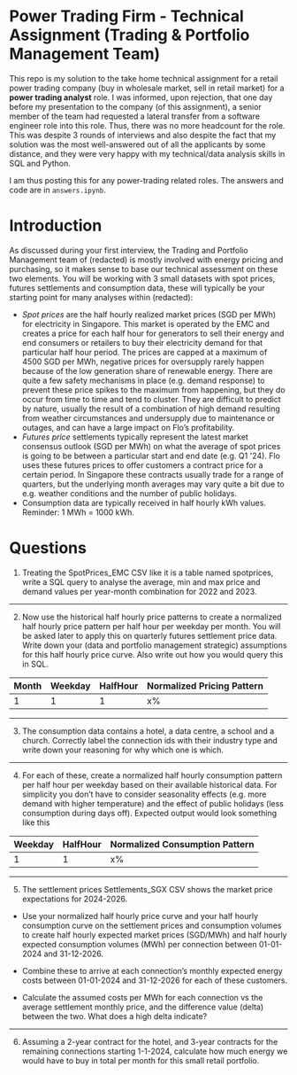 # Power Trading Firm - Technical Assignment (Trading & Portfolio Management Team)

This repo is my solution to the take home technical assignment for a retail power trading company (buy in wholesale market, sell in retail market) for a __power trading analyst__ role. I was informed, upon rejection, that one day before my presentation to the company (of this assignment), a senior member of the team had requested a lateral transfer from a software engineer role into this role. Thus, there was no more headcount for the role. This was despite 3 rounds of interviews and also despite the fact that my solution was the most well-answered out of all the applicants by some distance, and they were very happy with my technical/data analysis skills in SQL and Python.

I am thus posting this for any power-trading related roles. The answers and code are in `answers.ipynb`.

# Introduction

As discussed during your first interview, the Trading and Portfolio Management team of (redacted) is mostly involved with energy pricing and purchasing, so it makes sense to base our technical assessment on these two elements. You will be working with 3 small datasets with spot prices, futures settlements and consumption data, these will typically be your starting point for many analyses within (redacted):


* _Spot prices_ are the half hourly realized market prices (SGD per MWh) for electricity in Singapore. This market is operated by the EMC and creates a price for each half hour for generators to sell their energy and end consumers or retailers to buy their electricity demand for that particular half hour period. The prices are capped at a maximum of 4500 SGD per MWh, negative prices for oversupply rarely happen because of the low generation share of renewable energy. There are quite a few safety mechanisms in place (e.g. demand response) to prevent these price spikes to the maximum from happening, but they do occur from time to time and tend to cluster. They are difficult to predict by nature, usually the result of a combination of high demand resulting from weather circumstances and undersupply due to maintenance or outages, and can have a large impact on Flo’s profitability.
* _Futures price_ settlements typically represent the latest market consensus outlook (SGD per MWh) on what the average of spot prices is going to be between a particular start and end date (e.g. Q1 '24). Flo uses these futures prices to offer customers a contract price for a certain period. In Singapore these contracts usually trade for a range of quarters, but the underlying month averages may vary quite a bit due to e.g. weather conditions and the number of public holidays.
* Consumption data are typically received in half hourly kWh values. Reminder: 1 MWh = 1000 kWh.

# Questions

1. Treating the SpotPrices_EMC CSV like it is a table named spotprices, write a SQL query to analyse the average, min and max price and demand values per year-month combination for 2022 and 2023.

---

2. Now use the historical half hourly price patterns to create a normalized half hourly price pattern per half hour per weekday per month. You will be asked later to apply this on quarterly futures settlement price data. Write down your (data and portfolio management strategic) assumptions for this half hourly price curve. Also write out how you would query this in SQL.

| Month | Weekday | HalfHour | Normalized Pricing Pattern |
|-------|---------|----------|-----------------------------|
| 1     | 1       | 1        | x%                          |

---

3. The consumption data contains a hotel, a data centre, a school and a church. Correctly label the connection ids with their industry type and write down your reasoning for why which one is which.

---

4. For each of these, create a normalized half hourly consumption pattern per half hour per weekday based on their available historical data. For simplicity you don’t have to consider seasonality effects (e.g. more demand with higher temperature) and the effect of public holidays (less consumption during days off). Expected output would look something like this

| Weekday | HalfHour | Normalized Consumption Pattern |
|---------|----------|-----------------------------|
| 1       | 1        | x%                          |

---

5. The settlement prices Settlements_SGX CSV shows the market price expectations for 2024-2026.

* Use your normalized half hourly price curve and your half hourly consumption curve on the settlement prices and consumption volumes to create half hourly expected market prices (SGD/MWh) and half hourly expected consumption volumes (MWh) per connection
between 01-01-2024 and 31-12-2026. 

* Combine these to arrive at each connection’s monthly expected energy costs between 01-01-2024 and 31-12-2026 for each of these customers.
* Calculate the assumed costs per MWh for each connection vs the average settlement monthly price, and the difference value (delta) between the two. What does a high delta indicate?

---

6. Assuming a 2-year contract for the hotel, and 3-year contracts for the remaining connections starting 1-1-2024, calculate how much energy we would have to buy in total per month for this small retail portfolio.